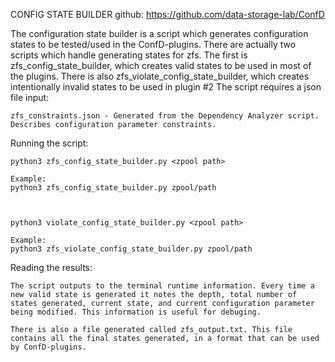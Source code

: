 CONFIG STATE BUILDER 
github: https://github.com/data-storage-lab/ConfD

The configuration state builder is a script which generates configuration states to be tested/used in the ConfD-plugins.
There are actually two scripts which handle generating states for zfs. The first is zfs_config_state_builder, which creates valid states to be used in most of the plugins. There is also zfs_violate_config_state_builder, which creates intentionally invalid states to be used in plugin #2 
The script requires a json file input:

	zfs_constraints.json - Generated from the Dependency Analyzer script. Describes configuration parameter constraints.

Running the script:

	python3 zfs_config_state_builder.py <zpool path>
	
	Example:
	python3 zfs_config_state_builder.py zpool/path
	
	
	
	python3 violate_config_state_builder.py <zpool path>
	
	Example:
	python3 zfs_violate_config_state_builder.py zpool/path

Reading the results:
	
	The script outputs to the terminal runtime information. Every time a new valid state is generated it notes the depth, total number of states generated, current state, and current configuration parameter being modified. This information is useful for debuging. 
	
	There is also a file generated called zfs_output.txt. This file contains all the final states generated, in a format that can be used by ConfD-plugins. 
